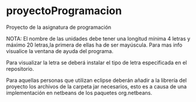# proyectoProgramacion
Proyecto de la asignatura de programación

NOTA: El nombre de las unidades debe tener una longitud mínima 4 letras y máximo 20 letras,la primera de ellas ha de ser mayúscula. Para mas info visualice la ventana de ayuda del programa.

Para visualizar la letra se deberá instalar el tipo de letra especificada en el repositorio.

Para aquellas personas que utilizan eclipse deberán añadir a la librería del proyecto los archivos de la carpeta jar necesarios, esto es a causa de una implementación en netbeans de los paquetes org.netbeans.
